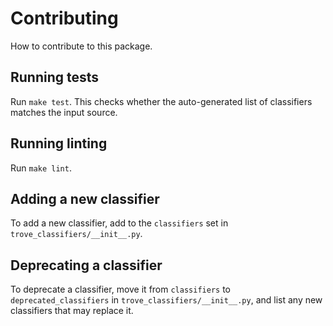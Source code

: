 # Contributing
How to contribute to this package.

## Running tests
Run `make test`. This checks whether the auto-generated list of classifiers
matches the input source.

## Running linting
Run `make lint`.

## Adding a new classifier
To add a new classifier, add to the `classifiers` set in
`trove_classifiers/__init__.py`.

## Deprecating a classifier
To deprecate a classifier, move it from `classifiers` to
`deprecated_classifiers` in `trove_classifiers/__init__.py`, and list any new
classifiers that may replace it.
